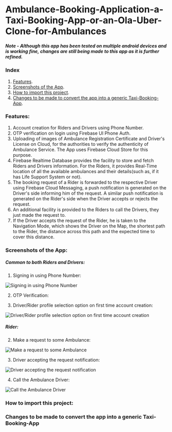 # Ambulance-Booking-Application-a-Taxi-Booking-App-or-an-Ola-Uber-Clone-for-Ambulances

##### Note - Although this app has been tested on multiple android devices and is working fine, changes are still being made to this app as it is further refined.


### Index
1. [Features](https://github.com/dmast3r/Ambulance-Booking-Application-a-Taxi-Booking-App-or-an-Ola-Uber-Clone-for-Ambulances/blob/master/README.md#features).
2. [Screenshots of the App](https://github.com/dmast3r/Ambulance-Booking-Application-a-Taxi-Booking-App-or-an-Ola-Uber-Clone-for-Ambulances/blob/master/README.md#screenshots-of-the-app).
3. [How to import this project](https://github.com/dmast3r/Ambulance-Booking-Application-a-Taxi-Booking-App-or-an-Ola-Uber-Clone-for-Ambulances/blob/master/README.md#how-to-import-this-project).
4. [Changes to be made to convert the app into a generic Taxi-Booking-App](https://github.com/dmast3r/Ambulance-Booking-Application-a-Taxi-Booking-App-or-an-Ola-Uber-Clone-for-Ambulances/blob/master/README.md#changes-to-be-made-to-conver-the-app-into-a-generic-taxi-booking-app).

### Features:
1. Account creation for Riders and Drivers using Phone Number.
2. OTP verification on login using Firebase UI Phone Auth.
3. Uploading of images of Ambulance Registration Certificate and Driver's License on Cloud, for the authorities to verify the authenticity of Ambulance Service. The App uses Firebase Cloud Store for this purpose.
4. Firebase Realtime Database provides the facility to store and fetch Riders and Drivers information. For the Riders, it provides Real-Time location of all the available ambulances and their details(such as, if it has Life Support System or not).
5. The booking request of a Rider is forwarded to the respective Driver using Firebase Cloud Messaging, a push notification is generated on the Driver's side informing him of the request. A similar push notification is generated on the Rider's side when the Driver accepts or rejects the request.
6. An additional facility is provided to the Riders to call the Drivers, they just made the request to.
7. If the Driver accepts the request of the Rider, he is taken to the Navigation Mode, which shows the Driver on the Map, the shortest path to the Rider, the distance across this path and the expected time to cover this distance.

### Screenshots of the App:

##### Common to both Riders and Drivers:

1. Signing in using Phone Number:

![Signing in using Phone Number](https://github.com/dmast3r/Ambulance-Booking-Application-a-Taxi-Booking-App-or-an-Ola-Uber-Clone-for-Ambulances/blob/master/screenshots/Both/IMG_20181225_190019.jpg)

2. OTP Verification:

3. Driver/Rider profile selection option on first time account creation:

![Driver/Rider profile selection option on first time account creation](https://github.com/dmast3r/Ambulance-Booking-Application-a-Taxi-Booking-App-or-an-Ola-Uber-Clone-for-Ambulances/blob/master/screenshots/Rider/Screenshot_2018-12-21-19-42-59-761_com.project.sih.ambulancebookingapplication.png)

##### Rider:

2. Make a request to some Ambulance:

![Make a request to some Ambulance](https://github.com/dmast3r/Ambulance-Booking-Application-a-Taxi-Booking-App-or-an-Ola-Uber-Clone-for-Ambulances/blob/master/screenshots/Rider/IMG_20181225_185829.jpg)

3. Driver accepting the request notification:

![Driver accepting the request notification](https://github.com/dmast3r/Ambulance-Booking-Application-a-Taxi-Booking-App-or-an-Ola-Uber-Clone-for-Ambulances/blob/master/screenshots/Rider/IMG_20181225_185643.jpg)

4. Call the Ambulance Driver:

![Call the Ambulance Driver](https://github.com/dmast3r/Ambulance-Booking-Application-a-Taxi-Booking-App-or-an-Ola-Uber-Clone-for-Ambulances/blob/master/screenshots/Rider/IMG_20181225_185320.jpg)

### How to import this project:

### Changes to be made to convert the app into a generic Taxi-Booking-App
